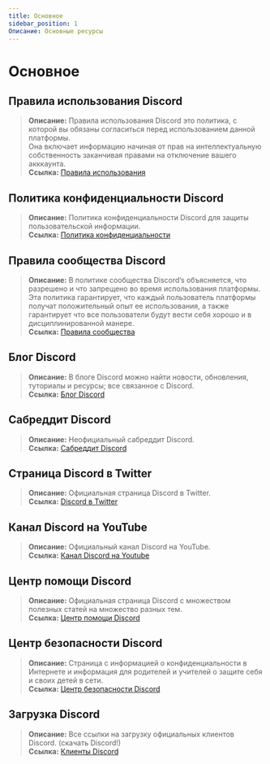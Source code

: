 ```yaml
---
title: Основное
sidebar_position: 1
Описание: Основные ресурсы
---
```


# Основное

## Правила использования Discord 
> **Описание:** Правила использования Discord это политика, с которой вы обязаны согласиться перед использованием данной платформы.   <br/>
Она включает информацию начиная от прав на интеллектуальную собственность заканчивая правами на отключение вашего акккаунта.   <br/>
**Ссылка:** [Правила использования](https://dis.gd/terms)

## Политика конфиденциальности Discord
> **Описание:** Политика конфиденциальности Discord для защиты пользовательской информации.  <br/>
**Ссылка:** [Политика конфиденциальности](https://discord.com/privacy)

## Правила сообщества Discord
> **Описание:** В политике сообщества Discord’s объясняется, что разрешено и что запрещено во время использования платформы.   <br/>
Эта политика гарантирует, что каждый пользователь платформы получат положительный опыт ее использования, а также гарантирует что все пользователи будут вести себя хорошо и в дисциплинированной манере.   <br/>
**Ссылка:** [Правила сообщества](https://dis.gd/guidelines)

## Блог Discord
> **Описание:** В блоге Discord можно найти новости, обновления, туториалы и ресурсы; все связанное с Discord.   <br/>
**Ссылка:** [Блог Discord](https://discord.com/blog)
 
## Сабреддит Discord
> **Описание:** Неофициальный сабреддит Discord.   <br/>
**Ссылка:** [Сабреддит Discord](https://www.reddit.com/r/discordapp/)

## Страница Discord в Twitter
> **Описание:** Официальная страница Discord в Twitter.   <br/>
**Ссылка:** [Discord в Twitter](https://twitter.com/discord)

## Канал Discord на YouTube
> **Описание:** Официальный канал Discord на YouTube.   <br/>
**Ссылка:** [Канал Discord на Youtube](https://www.youtube.com/c/discord)

## Центр помощи Discord
> **Описание:** Официальная страница Discord с множеством полезных статей на множество разных тем.   <br/>
**Ссылка:** [Центр помощи Discord](https://support.discord.com)

## Центр безопасности Discord
> **Описание:** Страница с информацией о конфиденциальности в Интернете и информация для родителей и учителей о защите себя и своих детей в сети.  <br/>
**Ссылка:** [Центр безопасности Discord](https://discord.com/safety)

## Загрузка Discord
> **Описание:** Все ссылки на загрузку официальных клиентов Discord. (скачать Discord!)   <br/>
**Ссылка:** [Клиенты Discord](https://discord.com/download)
